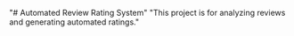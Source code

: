 "# Automated Review Rating System" 
"This project is for analyzing reviews and generating automated ratings." 
